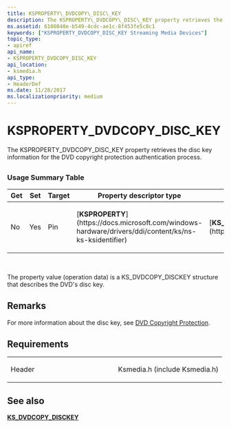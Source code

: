 ```yaml
---
title: KSPROPERTY\_DVDCOPY\_DISC\_KEY
description: The KSPROPERTY\_DVDCOPY\_DISC\_KEY property retrieves the disc key information for the DVD copyright protection authentication process.
ms.assetid: 6108040e-b549-4cdc-ae1c-8f453fe5c8c1
keywords: ["KSPROPERTY_DVDCOPY_DISC_KEY Streaming Media Devices"]
topic_type:
- apiref
api_name:
- KSPROPERTY_DVDCOPY_DISC_KEY
api_location:
- ksmedia.h
api_type:
- HeaderDef
ms.date: 11/28/2017
ms.localizationpriority: medium
---
```


# KSPROPERTY\_DVDCOPY\_DISC\_KEY


The KSPROPERTY\_DVDCOPY\_DISC\_KEY property retrieves the disc key information for the DVD copyright protection authentication process.

## <span id="ddk_ksproperty_dvdcopy_disc_key_ks"></span><span id="DDK_KSPROPERTY_DVDCOPY_DISC_KEY_KS"></span>


### Usage Summary Table

<table>
<colgroup>
<col width="20%" />
<col width="20%" />
<col width="20%" />
<col width="20%" />
<col width="20%" />
</colgroup>
<thead>
<tr class="header">
<th>Get</th>
<th>Set</th>
<th>Target</th>
<th>Property descriptor type</th>
<th>Property value type</th>
</tr>
</thead>
<tbody>
<tr class="odd">
<td><p>No</p></td>
<td><p>Yes</p></td>
<td><p>Pin</p></td>
<td><p>[<strong>KSPROPERTY</strong>](https://docs.microsoft.com/windows-hardware/drivers/ddi/content/ks/ns-ks-ksidentifier)</p></td>
<td><p>[<strong>KS_DVDCOPY_DISCKEY</strong>](https://msdn.microsoft.com/library/windows/hardware/ff567637)</p></td>
</tr>
</tbody>
</table>

 

The property value (operation data) is a KS\_DVDCOPY\_DISCKEY structure that describes the DVD's disc key.

Remarks
-------

For more information about the disc key, see [DVD Copyright Protection](https://msdn.microsoft.com/library/windows/hardware/ff558736).

Requirements
------------

<table>
<colgroup>
<col width="50%" />
<col width="50%" />
</colgroup>
<tbody>
<tr class="odd">
<td><p>Header</p></td>
<td>Ksmedia.h (include Ksmedia.h)</td>
</tr>
</tbody>
</table>

## See also


[**KS\_DVDCOPY\_DISCKEY**](https://msdn.microsoft.com/library/windows/hardware/ff567637)

 

 







